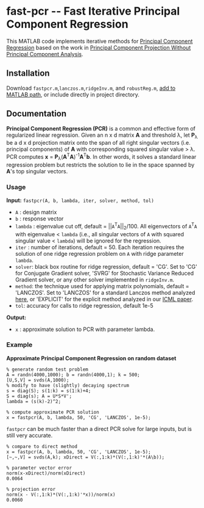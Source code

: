 # fast-pcr -- Fast Iterative Principal Component Regression

This MATLAB code implements iterative methods for [Principal Component Regression](https://en.wikipedia.org/wiki/Principal_component_regression) based on the work in [Principal Component Projection Without Principal Component Analysis](http://proceedings.mlr.press/v48/frostig16.html).

## Installation

Download `fastpcr.m`,`lanczos.m`,`ridgeInv.m`, and `robustReg.m`, [add to MATLAB path](https://www.mathworks.com/help/matlab/ref/addpath.html), or include directly in project directory.

## Documentation

**Principal Component Regression (PCR)** is a common and effective form of regularized linear regression. Given an n x d matrix **A** and threshold &lambda;, let **P**<sub>&lambda;</sub> be a d x d projection matrix onto the span of all right singular vectors (i.e. principal components) of **A** with corresponding squared singular value > &lambda;.  PCR computes **x** = **P**<sub>&lambda;</sub>(**A**<sup>T</sup>**A**)<sup>-1</sup>**A**<sup>T</sup>**b**. In other words, it solves a standard linear regression problem but restricts the solution to lie in the space spanned by **A**'s top singular vectors.

### Usage

**Input:**
`fastpcr(A, b, lambda, iter, solver, method, tol)`

- `A` : design matrix
-  `b` : response vector
- `lambda` : eigenvalue cut off, default = ||`A`<sup>T</sup>`A`||<sub>2</sub>/100. All eigenvectors of `A`<sup>T</sup>`A` with eigenvalue < `lambda` (i.e., all singular vectors of `A` with squared singular value < `lambda`) will be ignored for the regression.
- `iter` : number of iterations, default = 50. Each iteration requires the solution of one ridge regression problem on `A` with ridge parameter `lambda`.
- `solver`: black box routine for ridge regression, default = 'CG'. Set to 'CG' for Conjugate Gradient solver, 'SVRG' for Stochastic Variance Reduced Gradient solver, or any other solver implemented in `ridgeInv.m`.
- `method`: the technique used for applying matrix polynomials, default = 'LANCZOS'. Set to 'LANCZOS' for a standard Lanczos method analyzed [here](https://arxiv.org/abs/1708.07788), or 'EXPLICIT' for the explicit method analyzed in our [ICML paper](http://proceedings.mlr.press/v48/frostig16.html).
- `tol`: accuracy for calls to ridge regression, default 1e-5

**Output:**

- `x` : approximate solution to PCR with parameter lambda.

### Example

**Approximate Principal Component Regression on random dataset**

```
% generate random test problem
A = randn(4000,1000); b = randn(4000,1); k = 500;
[U,S,V] = svds(A,1000);
% modify to have (slightly) decaying spectrum
s = diag(S); s(1:k) = s(1:k)+4;
S = diag(s); A = U*S*V';
lambda = (s(k)-2)^2;

% compute approximate PCR solution
x = fastpcr(A, b, lambda, 50, 'CG', 'LANCZOS', 1e-5);
```

`fastpcr` can be much faster than a direct PCR solve for large inputs, but is still very accurate.

```
% compare to direct method
x = fastpcr(A, b, lambda, 50, 'CG', 'LANCZOS', 1e-5);
[~,~,V] = svds(A,k); xDirect = V(:,1:k)*(V(:,1:k)'*(A\b));

% parameter vector error
norm(x-xDirect)/norm(xDirect)
0.0064

% projection error
norm(x - V(:,1:k)*(V(:,1:k)'*x))/norm(x)
0.0060
````